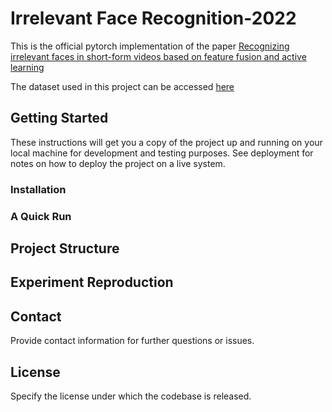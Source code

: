 # Irrelevant Face Recognition-2022

This is the official pytorch implementation of the paper [Recognizing irrelevant faces in short-form videos based on feature fusion and active learning](https://doi.org/10.1016/j.neucom.2022.06.064)

The dataset used in this project can be accessed [here](https://github.com/JasonZuu/IF-Dataset)

## Getting Started

These instructions will get you a copy of the project up and running on your local machine for development and testing purposes. See deployment for notes on how to deploy the project on a live system.

### Installation

### A Quick Run


## Project Structure

## Experiment Reproduction

## Contact
Provide contact information for further questions or issues.

## License
Specify the license under which the codebase is released.
